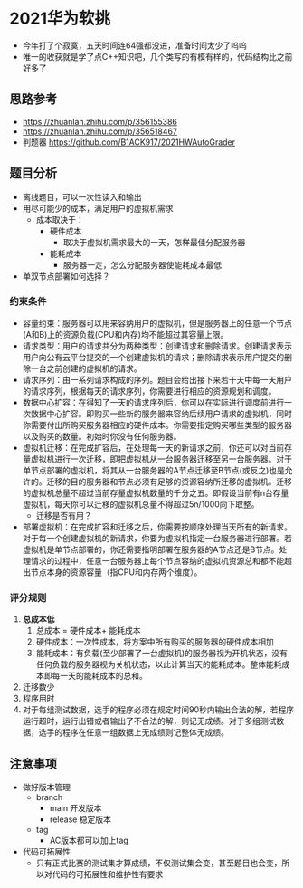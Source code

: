 # 2021华为软挑
- 今年打了个寂寞，五天时间连64强都没进，准备时间太少了呜呜
- 唯一的收获就是学了点C++知识吧，几个类写的有模有样的，代码结构比之前好多了
## 思路参考
* https://zhuanlan.zhihu.com/p/356155386
* https://zhuanlan.zhihu.com/p/356518467
* 判题器 https://github.com/B1ACK917/2021HWAutoGrader

## 题目分析
* 离线题目，可以一次性读入和输出
* 用尽可能少的成本，满足用户的虚拟机需求
  * 成本取决于：
    * 硬件成本
      * 取决于虚拟机需求最大的一天，怎样最佳分配服务器
    * 能耗成本
      * 服务器一定，怎么分配服务器使能耗成本最低
* 单双节点部署如何选择？

### 约束条件
* 容量约束：服务器可以用来容纳用户的虚拟机，但是服务器上的任意一个节点(A和B)上的资源负载(CPU和内存)均不能超过其容量上限。
* 请求类型：用户的请求共分为两种类型：创建请求和删除请求。创建请求表示用户向公有云平台提交的一个创建虚拟机的请求；删除请求表示用户提交的删除一台之前创建的虚拟机的请求。
* 请求序列：由一系列请求构成的序列。题目会给出接下来若干天中每一天用户的请求序列，根据每天的请求序列，你需要进行相应的资源规划和调度。
* 数据中心扩容：在得知了一天的请求序列后，你可以在实际进行调度前进行一次数据中心扩容。即购买一些新的服务器来容纳后续用户请求的虚拟机，同时你需要付出所购买服务器相应的硬件成本。你需要指定购买哪些类型的服务器以及购买的数量。初始时你没有任何服务器。
* 虚拟机迁移：在完成扩容后，在处理每一天的新请求之前，你还可以对当前存量虚拟机进行一次迁移，即把虚拟机从一台服务器迁移至另一台服务器。对于单节点部署的虚拟机，将其从一台服务器的A节点迁移至B节点(或反之)也是允许的。迁移的目的服务器和节点必须有足够的资源容纳所迁移的虚拟机。迁移的虚拟机总量不超过当前存量虚拟机数量的千分之五。即假设当前有n台存量虚拟机，每天你可以迁移的虚拟机总量不得超过5n/1000向下取整。
  * 迁移是否有用？
* 部署虚拟机：在完成扩容和迁移之后，你需要按顺序处理当天所有的新请求。对于每一个创建虚拟机的新请求，你要为虚拟机指定一台服务器进行部署。若虚拟机是单节点部署的，你还需要指明部署在服务器的A节点还是B节点。处理请求的过程中，任意一台服务器上每个节点容纳的虚拟机资源总和都不能超出节点本身的资源容量（指CPU和内存两个维度）。

### 评分规则
1. __总成本低__
   1. 总成本 = 硬件成本+ 能耗成本
   2. 硬件成本：一次性成本，将方案中所有购买的服务器的硬件成本相加
   3. 能耗成本：有负载(至少部署了一台虚拟机)的服务器视为开机状态，没有任何负载的服务器视为关机状态，以此计算当天的能耗成本。整体能耗成本即每一天的能耗成本的总和。
2. 迁移数少
3. 程序用时
4. 对于每组测试数据，选手的程序必须在规定时间90秒内输出合法的解，若程序运行超时，运行出错或者输出了不合法的解，则记无成绩。对于多组测试数据，选手的程序在任意一组数据上无成绩则记整体无成绩。

## 注意事项
- 做好版本管理
  - branch
    - main 开发版本
    - release 稳定版本
  - tag
    - AC版本都可以加上tag
- 代码可拓展性
  - 只有正式比赛的测试集才算成绩，不仅测试集会变，甚至题目也会变，所以对代码的可拓展性和维护性有要求